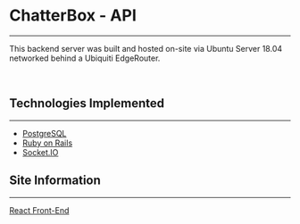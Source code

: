 
<h1>ChatterBox - API</h1>
<hr>
<p>This backend server was built and hosted on-site via Ubuntu Server 18.04 networked behind a Ubiquiti EdgeRouter.</p>
<br />
<h2>Technologies Implemented</h2>
<hr>
<ul>
  <li><a href="https://www.postgresql.org">PostgreSQL</a></li>
  <li><a href="https://rubyonrails.org">Ruby on Rails</a></li>
  <li><a href="https://socket.io/">Socket.IO</a></li>
</ul>

<h2>Site Information</h2>
<hr>
<a href="http://68.132.86.66:3000/>ChatterBox API</a>

<h4>Authors</h4>
Christopher Cook

<br />
<br />
<a href="https://github.com/christopher-cook/chatterbox">React Front-End</a>

